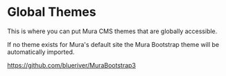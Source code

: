 # Global Themes

This is where you can put Mura CMS themes that are globally accessible. 

If no theme exists for Mura's default site the Mura Bootstrap theme will be automatically imported.

https://github.com/blueriver/MuraBootstrap3
